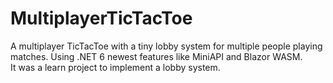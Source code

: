 # MultiplayerTicTacToe

A multiplayer TicTacToe with a tiny lobby system for multiple people playing matches. Using .NET 6 newest features like MiniAPI and Blazor WASM.  
It was a learn project to implement a lobby system. 
